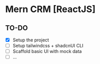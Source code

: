 # Mern CRM [ReactJS]

## TO-DO
- [x] Setup the project
- [ ] Setup tailwindcss + shadcnUI CLI
- [ ] Scaffold basic UI with mock data
- [ ] ...
